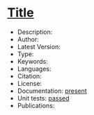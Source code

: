 # [Title](link-to-title)

* Description: 
* Author: 
* Latest Version: 
* Type: 
* Keywords:
* Languages: 
* Citation: 
* License: 
* Documentation: [present](link-to-docs)
* Unit tests: [passed](link-to-tests)
* Publications: 
